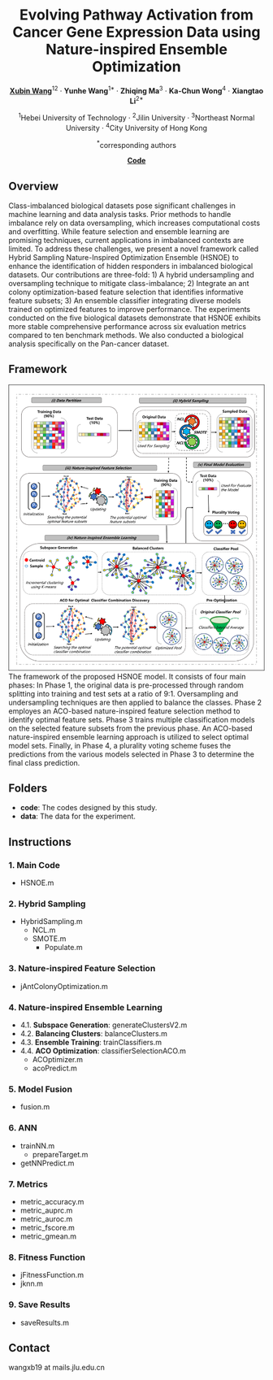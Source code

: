 <div align="center">
<h1>Evolving Pathway Activation from Cancer Gene Expression Data using Nature-inspired Ensemble Optimization</h1>

[**Xubin Wang**](https://github.com/wangxb96)<sup>12</sup> · **Yunhe Wang**<sup>1*</sup> · **Zhiqing Ma**<sup>3</sup> · **Ka-Chun Wong**<sup>4</sup> · **Xiangtao Li**<sup>2*</sup>


<sup>1</sup>Hebei University of Technology · <sup>2</sup>Jilin University · <sup>3</sup>Northeast Normal University · <sup>4</sup>City University of Hong Kong

<sup>*</sup>corresponding authors

[**Code**](https://github.com/wangxb96/HSNOE)

</div>

## Overview
Class-imbalanced biological datasets pose significant challenges in machine learning and data analysis tasks. Prior methods to handle imbalance rely on data oversampling, which increases computational costs and overfitting. While feature selection and ensemble learning are promising techniques, current applications in imbalanced contexts are limited. To address these challenges, we present a novel framework called Hybrid Sampling Nature-Inspired Optimization Ensemble (HSNOE) to enhance the identification of hidden responders in imbalanced biological datasets. Our contributions are three-fold: 1) A hybrid undersampling and oversampling technique to mitigate class-imbalance; 2) Integrate an ant colony optimization-based feature selection that identifies informative feature subsets; 3) An ensemble classifier integrating diverse models trained on optimized features to improve performance. The experiments conducted on the five biological datasets demonstrate that HSNOE exhibits more stable comprehensive performance across six evaluation metrics compared to ten benchmark methods. We also conducted a biological analysis specifically on the Pan-cancer dataset. 

## Framework
![model](https://github.com/wangxb96/HSNOE/blob/main/figures/model.png)
The framework of the proposed HSNOE model. It consists of four main phases: In Phase 1, the original data is pre-processed through random splitting into training and test sets at a ratio of 9:1. Oversampling and undersampling techniques are then applied to balance the classes. Phase 2 employes an ACO-based nature-inspired feature selection method to identify optimal feature sets. Phase 3 trains multiple classification models on the selected feature subsets from the previous phase. An ACO-based nature-inspired ensemble learning approach is utilized to select optimal model sets. Finally, in Phase 4, a plurality voting scheme fuses the predictions from the various models selected in Phase 3 to determine the final class prediction.

## Folders
- **code**: The codes designed by this study.
- **data**: The data for the experiment.

## Instructions
### 1. Main Code
- HSNOE.m
### 2. Hybrid Sampling
- HybridSampling.m
  - NCL.m
  - SMOTE.m
    - Populate.m
### 3. Nature-inspired Feature Selection
- jAntColonyOptimization.m
### 4. Nature-inspired Ensemble Learning
- 4.1. **Subspace Generation**: generateClustersV2.m
- 4.2. **Balancing Clusters**: balanceClusters.m
- 4.3. **Ensemble Training**: trainClassifiers.m 
- 4.4. **ACO Optimization**: classifierSelectionACO.m
  - ACOptimizer.m
  - acoPredict.m
 ### 5. Model Fusion
 - fusion.m
 ### 6. ANN 
 - trainNN.m
   - prepareTarget.m
 - getNNPredict.m
 ### 7. Metrics
 - metric_accuracy.m
 - metric_auprc.m
 - metric_auroc.m
 - metric_fscore.m
 - metric_gmean.m
 ### 8. Fitness Function
 - jFitnessFunction.m
 - jknn.m
 ### 9. Save Results
 - saveResults.m
## Contact
wangxb19 at mails.jlu.edu.cn
